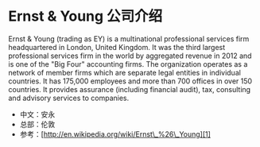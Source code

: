# Ernst & Young 公司介绍

Ernst & Young (trading as EY) is a multinational professional services firm headquartered in London, United Kingdom. It was the third largest professional services firm in the world by aggregated revenue in 2012 and is one of the "Big Four" accounting firms.
The organization operates as a network of member firms which are separate legal entities in individual countries. It has 175,000 employees and more than 700 offices in over 150 countries. It provides assurance (including financial audit), tax, consulting and advisory services to companies.

- 中文：安永
- 总部：伦敦
- 参考：[http://en.wikipedia.org/wiki/Ernst\_%26\_Young][1]

[1]:	http://en.wikipedia.org/wiki/Ernst_%26_Young